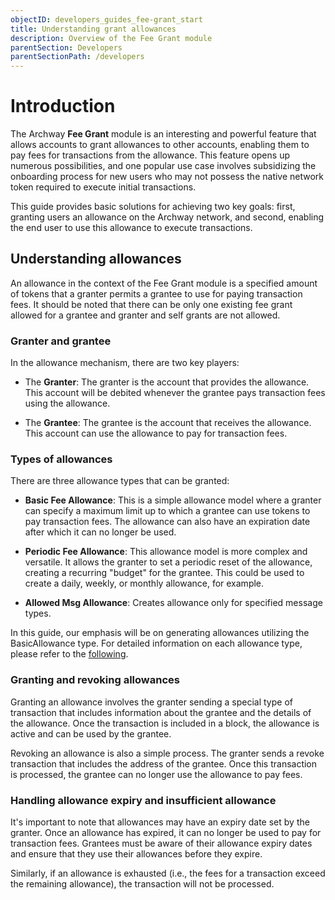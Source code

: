 ```yaml
---
objectID: developers_guides_fee-grant_start
title: Understanding grant allowances
description: Overview of the Fee Grant module
parentSection: Developers
parentSectionPath: /developers
---
```


# Introduction

The Archway **Fee Grant** module is an interesting and powerful feature that allows accounts to grant allowances to other accounts, enabling them to pay fees for transactions from the allowance. This feature opens up numerous possibilities, and one popular use case involves subsidizing the onboarding process for new users who may not possess the native network token required to execute initial transactions.

This guide provides basic solutions for achieving two key goals: first, granting users an allowance on the Archway network, and second, enabling the end user to use this allowance to execute transactions.

## Understanding allowances

An allowance in the context of the Fee Grant module is a specified amount of tokens that a granter permits a grantee to use for paying transaction fees. It should be noted that there can be only one existing fee grant allowed for a grantee and granter and self grants are not allowed.

### Granter and grantee

In the allowance mechanism, there are two key players:

- The **Granter**: The granter is the account that provides the allowance. This account will be debited whenever the grantee pays transaction fees using the allowance.

- The **Grantee**: The grantee is the account that receives the allowance. This account can use the allowance to pay for transaction fees.


### Types of allowances

There are three allowance types that can be granted:

- **Basic Fee Allowance**: This is a simple allowance model where a granter can specify a maximum limit up to which a grantee can use tokens to pay transaction fees. The allowance can also have an expiration date after which it can no longer be used.

- **Periodic Fee Allowance**: This allowance model is more complex and versatile. It allows the granter to set a periodic reset of the allowance, creating a recurring "budget" for the grantee. This could be used to create a daily, weekly, or monthly allowance, for example.

- **Allowed Msg Allowance**: Creates allowance only for specified message types.

In this guide, our emphasis will be on generating allowances utilizing the BasicAllowance type. For detailed information on each allowance type, please refer to the <a href="https://github.com/cosmos/cosmos-sdk/blob/main/x/feegrant/README.md" target="_blank">following</a>.


### Granting and revoking allowances

Granting an allowance involves the granter sending a special type of transaction that includes information about the grantee and the details of the allowance. Once the transaction is included in a block, the allowance is active and can be used by the grantee.

Revoking an allowance is also a simple process. The granter sends a revoke transaction that includes the address of the grantee. Once this transaction is processed, the grantee can no longer use the allowance to pay fees.

### Handling allowance expiry and insufficient allowance

It's important to note that allowances may have an expiry date set by the granter. Once an allowance has expired, it can no longer be used to pay for transaction fees. Grantees must be aware of their allowance expiry dates and ensure that they use their allowances before they expire.

Similarly, if an allowance is exhausted (i.e., the fees for a transaction exceed the remaining allowance), the transaction will not be processed.
